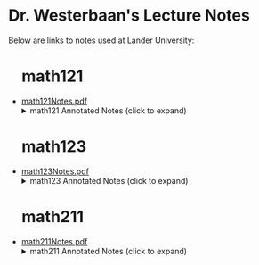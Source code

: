 <script>
    function add_link_by_date(listId,dispDate,urlString){
        if (new Date() >= new Date(dispDate)){
            // TODO: Clean up this Javascript. This works for now, but creating "myItem" might be excessive?

            const segments = new URL(urlString).pathname.split('/');
            const fileName = segments.pop() || segments.pop(); // Handle potential trailing slash

            const myLink=document.createElement('a');
            myLink.href = urlString;
            myLink.text = fileName;
            myLink.target = "_blank"

            const myItem=document.createElement('li');
            myItem.append(myLink);
            document.getElementById(listId).append(myItem);
        }
    }
</script>

<h1>Dr. Westerbaan's Lecture Notes</h1>

Below are links to notes used at Lander University:

<ul>
<h1> math121 </h1>

<li><a href="https://github.com/pwesterbaan/lander_lecture_notes/raw/main/math121Notes.pdf" target="_blank">math121Notes.pdf</a></li>


<details name="annotated_notes">
  <summary>math121 Annotated Notes (click to expand)</summary>

  <ul id="math121Notes_list">
    <script> add_link_by_date("math121Notes_list","2025-08-26","https://github.com/pwesterbaan/lander_lecture_notes/raw/main/math121_NoteKeys/annotated_notes/mathApp_harshbarger_1p1_annotated.pdf")</script>

    <script> add_link_by_date("math121Notes_list","2025-08-28","https://github.com/pwesterbaan/lander_lecture_notes/raw/main/math121_NoteKeys/annotated_notes/mathApp_harshbarger_1p3_annotated.pdf")</script>

    <script> add_link_by_date("math121Notes_list","2025-08-30","https://github.com/pwesterbaan/lander_lecture_notes/raw/main/math121_NoteKeys/annotated_notes/mathApp_harshbarger_1p4_annotated.pdf")</script>

    <script> add_link_by_date("math121Notes_list","2025-09-06","https://github.com/pwesterbaan/lander_lecture_notes/raw/main/math121_NoteKeys/annotated_notes/mathApp_harshbarger_1p5_annotated.pdf")</script>

    <script> add_link_by_date("math121Notes_list","2025-09-13","https://github.com/pwesterbaan/lander_lecture_notes/raw/main/math121_NoteKeys/annotated_notes/mathApp_harshbarger_1p6_annotated.pdf")</script>

    <script> add_link_by_date("math121Notes_list","2025-11-21","https://github.com/pwesterbaan/lander_lecture_notes/raw/main/math121_NoteKeys/annotated_notes/mathApp_harshbarger_2p1_annotated.pdf")</script>

    <script> add_link_by_date("math121Notes_list","2025-11-25","https://github.com/pwesterbaan/lander_lecture_notes/raw/main/math121_NoteKeys/annotated_notes/mathApp_harshbarger_2p2_annotated.pdf")</script>

    <script> add_link_by_date("math121Notes_list","2025-12-04","https://github.com/pwesterbaan/lander_lecture_notes/raw/main/math121_NoteKeys/annotated_notes/mathApp_harshbarger_2p3_annotated.pdf")</script>

    <script> add_link_by_date("math121Notes_list","2025-09-25","https://github.com/pwesterbaan/lander_lecture_notes/raw/main/math121_NoteKeys/annotated_notes/mathApp_harshbarger_4p1_annotated.pdf")</script>

    <script> add_link_by_date("math121Notes_list","2025-09-30","https://github.com/pwesterbaan/lander_lecture_notes/raw/main/math121_NoteKeys/annotated_notes/mathApp_harshbarger_4p2_annotated.pdf")</script>

    <script> add_link_by_date("math121Notes_list","2025-10-07","https://github.com/pwesterbaan/lander_lecture_notes/raw/main/math121_NoteKeys/annotated_notes/mathApp_harshbarger_5p1_annotated.pdf")</script>

    <script> add_link_by_date("math121Notes_list","2025-10-11","https://github.com/pwesterbaan/lander_lecture_notes/raw/main/math121_NoteKeys/annotated_notes/mathApp_harshbarger_5p2_annotated.pdf")</script>

    <script> add_link_by_date("math121Notes_list","2025-10-16","https://github.com/pwesterbaan/lander_lecture_notes/raw/main/math121_NoteKeys/annotated_notes/mathApp_harshbarger_5p3_annotated.pdf")</script>

    <script> add_link_by_date("math121Notes_list","2025-10-25","https://github.com/pwesterbaan/lander_lecture_notes/raw/main/math121_NoteKeys/annotated_notes/mathApp_harshbarger_6p1_annotated.pdf")</script>

    <script> add_link_by_date("math121Notes_list","2025-10-30","https://github.com/pwesterbaan/lander_lecture_notes/raw/main/math121_NoteKeys/annotated_notes/mathApp_harshbarger_6p2_annotated.pdf")</script>

    <script> add_link_by_date("math121Notes_list","2025-11-04","https://github.com/pwesterbaan/lander_lecture_notes/raw/main/math121_NoteKeys/annotated_notes/mathApp_harshbarger_6p3_annotated.pdf")</script>

    <script> add_link_by_date("math121Notes_list","2025-11-13","https://github.com/pwesterbaan/lander_lecture_notes/raw/main/math121_NoteKeys/annotated_notes/mathApp_harshbarger_6p4_annotated.pdf")</script>

  </ul>
</details>



<h1> math123 </h1>

<li><a href="https://github.com/pwesterbaan/lander_lecture_notes/raw/main/math123Notes.pdf" target="_blank">math123Notes.pdf</a></li>


<details name="annotated_notes">
  <summary>math123 Annotated Notes (click to expand)</summary>

  <ul id="math123Notes_list">
    <script> add_link_by_date("math123Notes_list","","https://github.com/pwesterbaan/lander_lecture_notes/raw/main/math123_NoteKeys/annotated_notes/math123Notes_1p4_annotated.pdf")</script>

    <script> add_link_by_date("math123Notes_list","","https://github.com/pwesterbaan/lander_lecture_notes/raw/main/math123_NoteKeys/annotated_notes/math123Notes_2p1_annotated.pdf")</script>

    <script> add_link_by_date("math123Notes_list","","https://github.com/pwesterbaan/lander_lecture_notes/raw/main/math123_NoteKeys/annotated_notes/math123Notes_2p2_annotated.pdf")</script>

    <script> add_link_by_date("math123Notes_list","","https://github.com/pwesterbaan/lander_lecture_notes/raw/main/math123_NoteKeys/annotated_notes/math123Notes_2p4_annotated.pdf")</script>

    <script> add_link_by_date("math123Notes_list","","https://github.com/pwesterbaan/lander_lecture_notes/raw/main/math123_NoteKeys/annotated_notes/math123Notes_2p5_annotated.pdf")</script>

    <script> add_link_by_date("math123Notes_list","","https://github.com/pwesterbaan/lander_lecture_notes/raw/main/math123_NoteKeys/annotated_notes/math123Notes_2p6_annotated.pdf")</script>

    <script> add_link_by_date("math123Notes_list","","https://github.com/pwesterbaan/lander_lecture_notes/raw/main/math123_NoteKeys/annotated_notes/math123Notes_3p1_annotated.pdf")</script>

    <script> add_link_by_date("math123Notes_list","","https://github.com/pwesterbaan/lander_lecture_notes/raw/main/math123_NoteKeys/annotated_notes/math123Notes_3p2_annotated.pdf")</script>

    <script> add_link_by_date("math123Notes_list","","https://github.com/pwesterbaan/lander_lecture_notes/raw/main/math123_NoteKeys/annotated_notes/math123Notes_3p3_annotated.pdf")</script>

  </ul>
</details>



<h1> math211 </h1>

<li><a href="https://github.com/pwesterbaan/lander_lecture_notes/raw/main/math211Notes.pdf" target="_blank">math211Notes.pdf</a></li>


<details name="annotated_notes">
  <summary>math211 Annotated Notes (click to expand)</summary>

  <ul id="math211Notes_list">
    <script> add_link_by_date("math211Notes_list","","https://github.com/pwesterbaan/lander_lecture_notes/raw/main/math211_NoteKeys/annotated_notes/math211Notes_1p1_annotated.pdf")</script>

    <script> add_link_by_date("math211Notes_list","","https://github.com/pwesterbaan/lander_lecture_notes/raw/main/math211_NoteKeys/annotated_notes/math211Notes_1p2_1p4_1p5_annotated.pdf")</script>

    <script> add_link_by_date("math211Notes_list","","https://github.com/pwesterbaan/lander_lecture_notes/raw/main/math211_NoteKeys/annotated_notes/math211Notes_2p1_2p2_2p3_annotated.pdf")</script>

    <script> add_link_by_date("math211Notes_list","","https://github.com/pwesterbaan/lander_lecture_notes/raw/main/math211_NoteKeys/annotated_notes/math211Notes_2p4_2p5_annotated.pdf")</script>

    <script> add_link_by_date("math211Notes_list","","https://github.com/pwesterbaan/lander_lecture_notes/raw/main/math211_NoteKeys/annotated_notes/math211Notes_3p1_annotated.pdf")</script>

    <script> add_link_by_date("math211Notes_list","","https://github.com/pwesterbaan/lander_lecture_notes/raw/main/math211_NoteKeys/annotated_notes/math211Notes_3p2_3p3_annotated.pdf")</script>

    <script> add_link_by_date("math211Notes_list","","https://github.com/pwesterbaan/lander_lecture_notes/raw/main/math211_NoteKeys/annotated_notes/math211Notes_3p4_3p5_annotated.pdf")</script>

    <script> add_link_by_date("math211Notes_list","","https://github.com/pwesterbaan/lander_lecture_notes/raw/main/math211_NoteKeys/annotated_notes/math211Notes_4p1_4p2_annotated.pdf")</script>

    <script> add_link_by_date("math211Notes_list","","https://github.com/pwesterbaan/lander_lecture_notes/raw/main/math211_NoteKeys/annotated_notes/math211Notes_4p3_4p4_annotated.pdf")</script>

    <script> add_link_by_date("math211Notes_list","","https://github.com/pwesterbaan/lander_lecture_notes/raw/main/math211_NoteKeys/annotated_notes/math211Notes_6p1_6p2_annotated.pdf")</script>

    <script> add_link_by_date("math211Notes_list","","https://github.com/pwesterbaan/lander_lecture_notes/raw/main/math211_NoteKeys/annotated_notes/math211Notes_7p1_7p2_7p3_annotated.pdf")</script>

    <script> add_link_by_date("math211Notes_list","","https://github.com/pwesterbaan/lander_lecture_notes/raw/main/math211_NoteKeys/annotated_notes/math211Notes_7p4_8p1_8p2_annotated.pdf")</script>

    <script> add_link_by_date("math211Notes_list","","https://github.com/pwesterbaan/lander_lecture_notes/raw/main/math211_NoteKeys/annotated_notes/math211Notes_8p3_9p1_9p2_annotated.pdf")</script>

    <script> add_link_by_date("math211Notes_list","","https://github.com/pwesterbaan/lander_lecture_notes/raw/main/math211_NoteKeys/annotated_notes/math211Notes_9p3_annotated.pdf")</script>

    <script> add_link_by_date("math211Notes_list","","https://github.com/pwesterbaan/lander_lecture_notes/raw/main/math211_NoteKeys/annotated_notes/math211Notes_9p4_annotated.pdf")</script>

  </ul>
</details>



</ul>